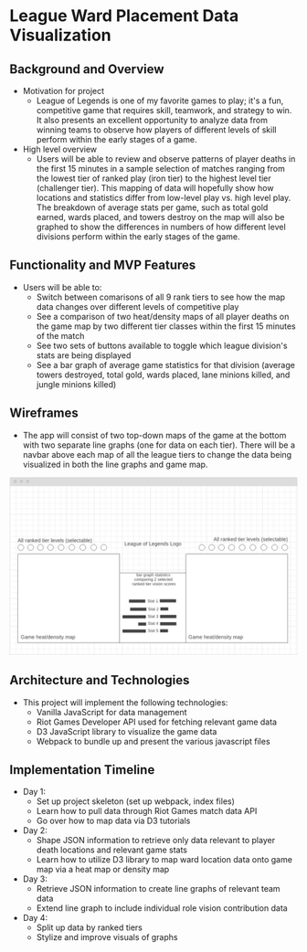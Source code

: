 # League Ward Placement Data Visualization

## Background and Overview
  * Motivation for project
    * League of Legends is one of my favorite games to play; it's a fun, competitive game that requires skill, teamwork, and strategy to win. It also presents an excellent opportunity to analyze data from winning teams to observe how players of different levels of skill perform within the early stages of a game.
  * High level overview
    * Users will be able to review and observe patterns of player deaths in the first 15 minutes in a sample selection of matches ranging from the lowest tier of ranked play (iron tier) to the highest level tier (challenger tier). This mapping of data will hopefully show how locations and statistics differ from low-level play vs. high level play. The breakdown of average stats per game, such as total gold earned, wards placed, and towers destroy on the map will also be graphed to show the differences in numbers of how different level divisions perform within the early stages of the game. 

## Functionality and MVP Features
  * Users will be able to:
    * Switch between comarisons of all 9 rank tiers to see how the map data changes over different levels of competitive play
    * See a comparison of two heat/density maps of all player deaths on the game map by two different tier classes within the first 15 minutes of the match
    * See two sets of buttons available to toggle which league division's stats are being displayed
    * See a bar graph of average game statistics for that division (average towers destroyed, total gold, wards placed, lane minions killed, and jungle minions killed)

## Wireframes
  * The app will consist of two top-down maps of the game at the bottom with two separate line graphs (one for data on each tier). There will be a navbar above each map of all the league tiers to change the data being visualized in both the line graphs and game map. 

  ![lol data visualization wireframe](assets/images/lol_stats_data_visualization_wireframe.png)

## Architecture and Technologies
  * This project will implement the following technologies:
    * Vanilla JavaScript for data management
    * Riot Games Developer API used for fetching relevant game data 
    * D3 JavaScript library to visualize the game data
    * Webpack to bundle up and present the various javascript files

## Implementation Timeline
  * Day 1:
    * Set up project skeleton (set up webpack, index files)
    * Learn how to pull data through Riot Games match data API
    * Go over how to map data via D3 tutorials
  * Day 2:
    * Shape JSON information to retrieve only data relevant to player death locations and relevant game stats
    * Learn how to utilize D3 library to map ward location data onto game map via a heat map or density map
  * Day 3:
    * Retrieve JSON information to create line graphs of relevant team data 
    * Extend line graph to include individual role vision contribution data
  * Day 4:
    * Split up data by ranked tiers
    * Stylize and improve visuals of graphs